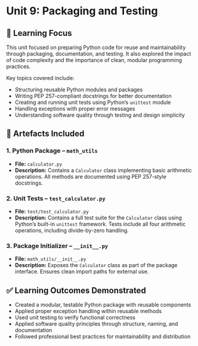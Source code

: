 # Unit 9: Packaging and Testing

## 🧠 Learning Focus

This unit focused on preparing Python code for reuse and maintainability through packaging, documentation, and testing. It also explored the impact of code complexity and the importance of clean, modular programming practices.

Key topics covered include:
- Structuring reusable Python modules and packages
- Writing PEP 257-compliant docstrings for better documentation
- Creating and running unit tests using Python’s `unittest` module
- Handling exceptions with proper error messages
- Understanding software quality through testing and design simplicity

## 📁 Artefacts Included

### 1. Python Package – `math_utils`
- **File:** `calculator.py`  
- **Description:** Contains a `Calculator` class implementing basic arithmetic operations. All methods are documented using PEP 257-style docstrings.

### 2. Unit Tests – `test_calculator.py`
- **File:** `test/test_calculator.py`  
- **Description:** Contains a full test suite for the `Calculator` class using Python’s built-in `unittest` framework. Tests include all four arithmetic operations, including divide-by-zero handling.

### 3. Package Initializer – `__init__.py`
- **File:** `math_utils/__init__.py`  
- **Description:** Exposes the `Calculator` class as part of the package interface. Ensures clean import paths for external use.

## ✅ Learning Outcomes Demonstrated

- Created a modular, testable Python package with reusable components
- Applied proper exception handling within reusable methods
- Used unit testing to verify functional correctness
- Applied software quality principles through structure, naming, and documentation
- Followed professional best practices for maintainability and distribution

